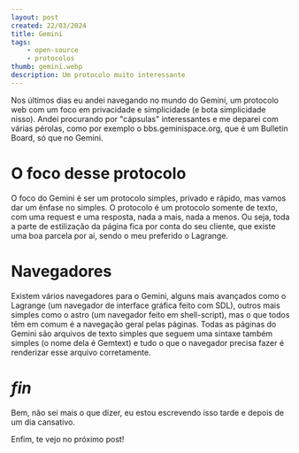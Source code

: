 ```yaml
---
layout: post
created: 22/03/2024
title: Gemini
tags:
    - open-source
    - protocolos
thumb: gemini.webp
description: Um protocolo muito interessante
---
```

<p>Nos últimos dias eu andei navegando no mundo do Gemini, um protocolo web com
um foco em privacidade e simplicidade (e bota simplicidade nisso). Andei
procurando por "cápsulas" interessantes e me deparei com várias pérolas, como
por exemplo o bbs.geminispace.org, que é um Bulletin Board, só que no
Gemini.</p> <h1>O foco desse protocolo</h1> <p>O foco do Gemini é ser um
protocolo simples, privado e rápido, mas vamos dar um ênfase no simples. O
protocolo é um protocolo somente de texto, com uma request e uma resposta, nada
a mais, nada a menos. Ou seja, toda a parte de estilização da página fica por
conta do seu cliente, que existe uma boa parcela por aí, sendo o meu preferido
o Lagrange.</p> <h1>Navegadores</h1> <p>Existem vários navegadores para o
Gemini, alguns mais avançados como o Lagrange (um navegador de interface
gráfica feito com SDL), outros mais simples como o astro (um navegador feito em
shell-script), mas o que todos têm em comum é a navegação geral pelas páginas.
Todas as páginas do Gemini são arquivos de texto simples que seguem uma sintaxe
também simples (o nome dela é Gemtext) e tudo o que o navegador precisa fazer é
renderizar esse arquivo corretamente.</p> <h1><em>fin</em></h1> <p>Bem, não sei
mais o que dizer, eu estou escrevendo isso tarde e depois de um dia
cansativo.</p> <p>Enfim, te vejo no próximo post!</p>
